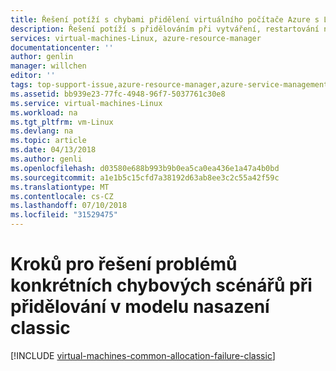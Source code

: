 ```yaml
---
title: Řešení potíží s chybami přidělení virtuálního počítače Azure s Linuxem v modelu nasazení classic | Dokumentace Microsoftu
description: Řešení potíží s přidělováním při vytváření, restartování nebo změně velikosti klasický virtuální počítač s Linuxem v Azure
services: virtual-machines-Linux, azure-resource-manager
documentationcenter: ''
author: genlin
manager: willchen
editor: ''
tags: top-support-issue,azure-resource-manager,azure-service-management
ms.assetid: bb939e23-77fc-4948-96f7-5037761c30e8
ms.service: virtual-machines-Linux
ms.workload: na
ms.tgt_pltfrm: vm-Linux
ms.devlang: na
ms.topic: article
ms.date: 04/13/2018
ms.author: genli
ms.openlocfilehash: d03580e688b993b9b0ea5ca0ea436e1a47a4b0bd
ms.sourcegitcommit: a1e1b5c15cfd7a38192d63ab8ee3c2c55a42f59c
ms.translationtype: MT
ms.contentlocale: cs-CZ
ms.lasthandoff: 07/10/2018
ms.locfileid: "31529475"
---
```

# <a name="troubleshooting-steps-specific-to-allocation-failure-scenarios-in-the-classic-deployment-model"></a>Kroků pro řešení problémů konkrétních chybových scénářů při přidělování v modelu nasazení classic

[!INCLUDE [virtual-machines-common-allocation-failure-classic](../../../includes/virtual-machines-common-allocation-failure-classic.md)]

